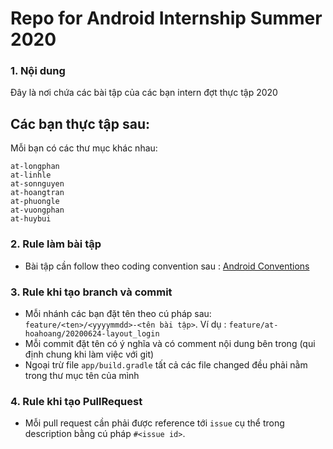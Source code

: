 # Repo for Android Internship Summer 2020

### 1. Nội dung

Đây là nơi chứa các bài tập của các bạn intern đợt thực tập 2020

Các bạn thực tập sau:
-

Mỗi bạn có các thư mục khác nhau:

```
at-longphan
at-linhle
at-sonnguyen
at-hoangtran
at-phuongle
at-vuongphan
at-huybui
```

### 2. Rule làm bài tập
- Bài tập cần follow theo coding convention sau : [Android Conventions](https://drive.google.com/open?id=1wVnYD6Q1aP4XHUA3JRkOnt8g_R90JUhK)

### 3. Rule khi tạo branch và commit
- Mỗi nhánh các bạn đặt tên theo cú pháp sau: `feature/<ten>/<yyyymmdd>-<tên bài tập>`.
	Ví dụ : `feature/at-hoahoang/20200624-layout_login`
- Mỗi commit đặt tên có ý nghĩa và có comment nội dung bên trong (qui định chung khi làm việc với git)
- Ngoại trừ file `app/build.gradle` tất cả các file changed đều phải nằm trong thư mục tên của mình

### 4. Rule khi tạo PullRequest
- Mỗi pull request cần phải được reference tới `issue` cụ thể trong description bằng cú pháp `#<issue id>`.
